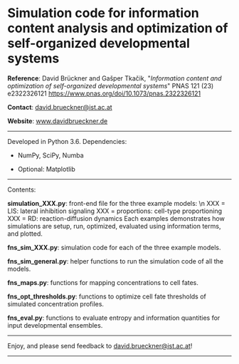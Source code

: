 # Simulation code for information content analysis and optimization of self-organized developmental systems


**Reference**: 
    David Brückner and Gašper Tkačik, 
    "*Information content and optimization of self-organized developmental systems*"
    PNAS 121 (23) e2322326121
    https://www.pnas.org/doi/10.1073/pnas.2322326121

**Contact**: david.brueckner@ist.ac.at

**Website**: www.davidbrueckner.de


-----------------------------------------------------------------------

Developed in Python 3.6. Dependencies:

- NumPy, SciPy, Numba

- Optional: Matplotlib

-----------------------------------------------------------------------

Contents:

**simulation_XXX.py**: front-end file for the three example models: \n
XXX = LIS: lateral inhibition signaling
XXX = proportions: cell-type proportioning
XXX = RD: reaction-diffusion dynamics
Each examples demonstrates how simulations are setup, run, optimized, evaluated using information terms, and plotted.

**fns_sim_XXX.py**: simulation code for each of the three example models.

**fns_sim_general.py**: helper functions to run the simulation code of all the models.

**fns_maps.py**: functions for mapping concentrations to cell fates.

**fns_opt_thresholds.py**: functions to optimize cell fate thresholds of simulated concentration profiles.

**fns_eval.py**: functions to evaluate entropy and information quantities for input developmental ensembles.

-----------------------------------------------------------------------


Enjoy, and please send feedback to david.brueckner@ist.ac.at!

       	   	       				    
						
-----------------------------------------------------------------------
